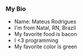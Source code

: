 ### My Bio

- Name: Mateus Rodrigues
- I'm from Natal, RN, Brazil
- My favorite food is bacon
- I <3 programming
- My favorite color is green
